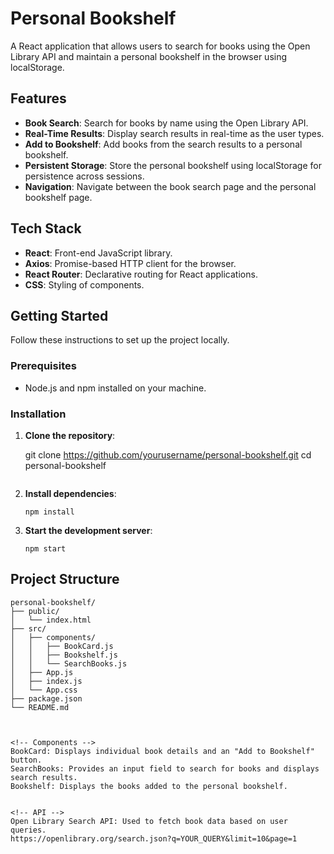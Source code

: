 # Personal Bookshelf

A React application that allows users to search for books using the Open Library API and maintain a personal bookshelf in the browser using localStorage.

## Features

- **Book Search**: Search for books by name using the Open Library API.
- **Real-Time Results**: Display search results in real-time as the user types.
- **Add to Bookshelf**: Add books from the search results to a personal bookshelf.
- **Persistent Storage**: Store the personal bookshelf using localStorage for persistence across sessions.
- **Navigation**: Navigate between the book search page and the personal bookshelf page.

## Tech Stack

- **React**: Front-end JavaScript library.
- **Axios**: Promise-based HTTP client for the browser.
- **React Router**: Declarative routing for React applications.
- **CSS**: Styling of components.

## Getting Started

Follow these instructions to set up the project locally.

### Prerequisites

- Node.js and npm installed on your machine.

### Installation

1. **Clone the repository**:

    
    git clone https://github.com/yourusername/personal-bookshelf.git
    cd personal-bookshelf
    ```

2. **Install dependencies**:

    ```
    npm install
    ```

3. **Start the development server**:

    ```
    npm start
    ```

## Project Structure

```plaintext
personal-bookshelf/
├── public/
│   └── index.html
├── src/
│   ├── components/
│   │   ├── BookCard.js
│   │   ├── Bookshelf.js
│   │   └── SearchBooks.js
│   ├── App.js
│   ├── index.js
│   └── App.css
├── package.json
└── README.md



<!-- Components -->
BookCard: Displays individual book details and an "Add to Bookshelf" button.
SearchBooks: Provides an input field to search for books and displays search results.
Bookshelf: Displays the books added to the personal bookshelf.


<!-- API -->
Open Library Search API: Used to fetch book data based on user queries.
https://openlibrary.org/search.json?q=YOUR_QUERY&limit=10&page=1
